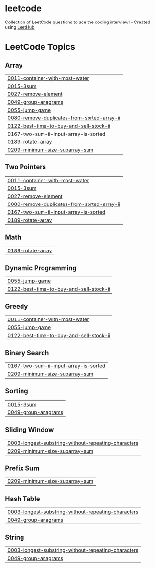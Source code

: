 # leetcode
Collection of LeetCode questions to ace the coding interview! - Created using [LeetHub](https://github.com/QasimWani/LeetHub)

<!---LeetCode Topics Start-->
# LeetCode Topics
## Array
|  |
| ------- |
| [0011-container-with-most-water](https://github.com/byung-chul/leetcode/tree/master/0011-container-with-most-water) |
| [0015-3sum](https://github.com/byung-chul/leetcode/tree/master/0015-3sum) |
| [0027-remove-element](https://github.com/byung-chul/leetcode/tree/master/0027-remove-element) |
| [0049-group-anagrams](https://github.com/byung-chul/leetcode/tree/master/0049-group-anagrams) |
| [0055-jump-game](https://github.com/byung-chul/leetcode/tree/master/0055-jump-game) |
| [0080-remove-duplicates-from-sorted-array-ii](https://github.com/byung-chul/leetcode/tree/master/0080-remove-duplicates-from-sorted-array-ii) |
| [0122-best-time-to-buy-and-sell-stock-ii](https://github.com/byung-chul/leetcode/tree/master/0122-best-time-to-buy-and-sell-stock-ii) |
| [0167-two-sum-ii-input-array-is-sorted](https://github.com/byung-chul/leetcode/tree/master/0167-two-sum-ii-input-array-is-sorted) |
| [0189-rotate-array](https://github.com/byung-chul/leetcode/tree/master/0189-rotate-array) |
| [0209-minimum-size-subarray-sum](https://github.com/byung-chul/leetcode/tree/master/0209-minimum-size-subarray-sum) |
## Two Pointers
|  |
| ------- |
| [0011-container-with-most-water](https://github.com/byung-chul/leetcode/tree/master/0011-container-with-most-water) |
| [0015-3sum](https://github.com/byung-chul/leetcode/tree/master/0015-3sum) |
| [0027-remove-element](https://github.com/byung-chul/leetcode/tree/master/0027-remove-element) |
| [0080-remove-duplicates-from-sorted-array-ii](https://github.com/byung-chul/leetcode/tree/master/0080-remove-duplicates-from-sorted-array-ii) |
| [0167-two-sum-ii-input-array-is-sorted](https://github.com/byung-chul/leetcode/tree/master/0167-two-sum-ii-input-array-is-sorted) |
| [0189-rotate-array](https://github.com/byung-chul/leetcode/tree/master/0189-rotate-array) |
## Math
|  |
| ------- |
| [0189-rotate-array](https://github.com/byung-chul/leetcode/tree/master/0189-rotate-array) |
## Dynamic Programming
|  |
| ------- |
| [0055-jump-game](https://github.com/byung-chul/leetcode/tree/master/0055-jump-game) |
| [0122-best-time-to-buy-and-sell-stock-ii](https://github.com/byung-chul/leetcode/tree/master/0122-best-time-to-buy-and-sell-stock-ii) |
## Greedy
|  |
| ------- |
| [0011-container-with-most-water](https://github.com/byung-chul/leetcode/tree/master/0011-container-with-most-water) |
| [0055-jump-game](https://github.com/byung-chul/leetcode/tree/master/0055-jump-game) |
| [0122-best-time-to-buy-and-sell-stock-ii](https://github.com/byung-chul/leetcode/tree/master/0122-best-time-to-buy-and-sell-stock-ii) |
## Binary Search
|  |
| ------- |
| [0167-two-sum-ii-input-array-is-sorted](https://github.com/byung-chul/leetcode/tree/master/0167-two-sum-ii-input-array-is-sorted) |
| [0209-minimum-size-subarray-sum](https://github.com/byung-chul/leetcode/tree/master/0209-minimum-size-subarray-sum) |
## Sorting
|  |
| ------- |
| [0015-3sum](https://github.com/byung-chul/leetcode/tree/master/0015-3sum) |
| [0049-group-anagrams](https://github.com/byung-chul/leetcode/tree/master/0049-group-anagrams) |
## Sliding Window
|  |
| ------- |
| [0003-longest-substring-without-repeating-characters](https://github.com/byung-chul/leetcode/tree/master/0003-longest-substring-without-repeating-characters) |
| [0209-minimum-size-subarray-sum](https://github.com/byung-chul/leetcode/tree/master/0209-minimum-size-subarray-sum) |
## Prefix Sum
|  |
| ------- |
| [0209-minimum-size-subarray-sum](https://github.com/byung-chul/leetcode/tree/master/0209-minimum-size-subarray-sum) |
## Hash Table
|  |
| ------- |
| [0003-longest-substring-without-repeating-characters](https://github.com/byung-chul/leetcode/tree/master/0003-longest-substring-without-repeating-characters) |
| [0049-group-anagrams](https://github.com/byung-chul/leetcode/tree/master/0049-group-anagrams) |
## String
|  |
| ------- |
| [0003-longest-substring-without-repeating-characters](https://github.com/byung-chul/leetcode/tree/master/0003-longest-substring-without-repeating-characters) |
| [0049-group-anagrams](https://github.com/byung-chul/leetcode/tree/master/0049-group-anagrams) |
<!---LeetCode Topics End-->